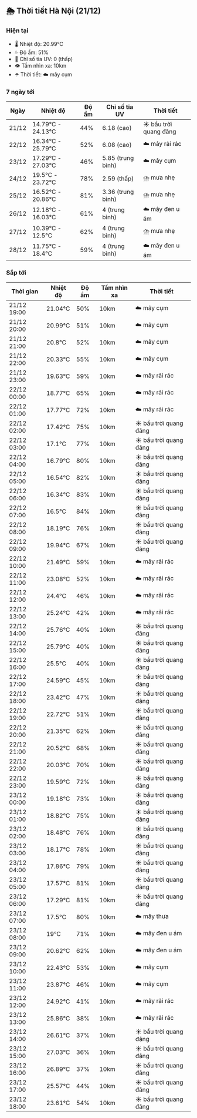 ## 🌦️ Thời tiết Hà Nội (21/12)

### Hiện tại

- 🌡️ Nhiệt độ: 20.99℃
- 💦 Độ ẩm: 51%
- 🌟 Chỉ số tia UV: 0 (thấp)
- 👁️ Tầm nhìn xa: 10km
- ☂️ Thời tiết: ☁️ mây cụm

### 7 ngày tới

| Ngày | Nhiệt độ | Độ ẩm | Chỉ số tia UV | Thời tiết |
| --- | --- | --- | --- | --- |
| 21/12 | 14.79℃ - 24.13℃ | 44% | 6.18 (cao) | ☀️ bầu trời quang đãng |
| 22/12 | 16.34℃ - 25.79℃ | 52% | 6.08 (cao) | ☁️ mây rải rác |
| 23/12 | 17.29℃ - 27.03℃ | 46% | 5.85 (trung bình) | ☁️ mây cụm |
| 24/12 | 19.5℃ - 23.72℃ | 78% | 2.59 (thấp) | ⛈️ mưa nhẹ |
| 25/12 | 16.52℃ - 20.86℃ | 81% | 3.36 (trung bình) | ⛈️ mưa nhẹ |
| 26/12 | 12.18℃ - 16.03℃ | 61% | 4 (trung bình) | ☁️ mây đen u ám |
| 27/12 | 10.39℃ - 12.5℃ | 62% | 4 (trung bình) | ⛈️ mưa nhẹ |
| 28/12 | 11.75℃ - 18.4℃ | 59% | 4 (trung bình) | ☁️ mây đen u ám |

### Sắp tới

| Thời gian | Nhiệt độ | Độ ẩm | Tầm nhìn xa | Thời tiết |
| --- | --- | --- | --- | --- |
| 21/12 19:00 | 21.04℃ | 50% | 10km | ☁️ mây cụm |
| 21/12 20:00 | 20.99℃ | 51% | 10km | ☁️ mây cụm |
| 21/12 21:00 | 20.8℃ | 52% | 10km | ☁️ mây cụm |
| 21/12 22:00 | 20.33℃ | 55% | 10km | ☁️ mây cụm |
| 21/12 23:00 | 19.63℃ | 59% | 10km | ☁️ mây rải rác |
| 22/12 00:00 | 18.77℃ | 65% | 10km | ☁️ mây rải rác |
| 22/12 01:00 | 17.77℃ | 72% | 10km | ☁️ mây rải rác |
| 22/12 02:00 | 17.42℃ | 75% | 10km | ☀️ bầu trời quang đãng |
| 22/12 03:00 | 17.1℃ | 77% | 10km | ☀️ bầu trời quang đãng |
| 22/12 04:00 | 16.79℃ | 80% | 10km | ☀️ bầu trời quang đãng |
| 22/12 05:00 | 16.54℃ | 82% | 10km | ☀️ bầu trời quang đãng |
| 22/12 06:00 | 16.34℃ | 83% | 10km | ☀️ bầu trời quang đãng |
| 22/12 07:00 | 16.5℃ | 84% | 10km | ☀️ bầu trời quang đãng |
| 22/12 08:00 | 18.19℃ | 76% | 10km | ☀️ bầu trời quang đãng |
| 22/12 09:00 | 19.94℃ | 67% | 10km | ☀️ bầu trời quang đãng |
| 22/12 10:00 | 21.49℃ | 59% | 10km | ☁️ mây rải rác |
| 22/12 11:00 | 23.08℃ | 52% | 10km | ☁️ mây rải rác |
| 22/12 12:00 | 24.4℃ | 46% | 10km | ☁️ mây rải rác |
| 22/12 13:00 | 25.24℃ | 42% | 10km | ☁️ mây rải rác |
| 22/12 14:00 | 25.76℃ | 40% | 10km | ☀️ bầu trời quang đãng |
| 22/12 15:00 | 25.79℃ | 40% | 10km | ☀️ bầu trời quang đãng |
| 22/12 16:00 | 25.5℃ | 40% | 10km | ☀️ bầu trời quang đãng |
| 22/12 17:00 | 24.59℃ | 45% | 10km | ☀️ bầu trời quang đãng |
| 22/12 18:00 | 23.42℃ | 47% | 10km | ☀️ bầu trời quang đãng |
| 22/12 19:00 | 22.72℃ | 51% | 10km | ☀️ bầu trời quang đãng |
| 22/12 20:00 | 21.35℃ | 62% | 10km | ☀️ bầu trời quang đãng |
| 22/12 21:00 | 20.52℃ | 68% | 10km | ☀️ bầu trời quang đãng |
| 22/12 22:00 | 20.03℃ | 70% | 10km | ☀️ bầu trời quang đãng |
| 22/12 23:00 | 19.59℃ | 72% | 10km | ☀️ bầu trời quang đãng |
| 23/12 00:00 | 19.18℃ | 73% | 10km | ☀️ bầu trời quang đãng |
| 23/12 01:00 | 18.82℃ | 75% | 10km | ☀️ bầu trời quang đãng |
| 23/12 02:00 | 18.48℃ | 76% | 10km | ☀️ bầu trời quang đãng |
| 23/12 03:00 | 18.17℃ | 78% | 10km | ☀️ bầu trời quang đãng |
| 23/12 04:00 | 17.86℃ | 79% | 10km | ☀️ bầu trời quang đãng |
| 23/12 05:00 | 17.57℃ | 81% | 10km | ☀️ bầu trời quang đãng |
| 23/12 06:00 | 17.29℃ | 81% | 10km | ☀️ bầu trời quang đãng |
| 23/12 07:00 | 17.5℃ | 80% | 10km | ☁️ mây thưa |
| 23/12 08:00 | 19℃ | 71% | 10km | ☁️ mây đen u ám |
| 23/12 09:00 | 20.62℃ | 62% | 10km | ☁️ mây đen u ám |
| 23/12 10:00 | 22.43℃ | 53% | 10km | ☁️ mây cụm |
| 23/12 11:00 | 23.87℃ | 46% | 10km | ☁️ mây cụm |
| 23/12 12:00 | 24.92℃ | 41% | 10km | ☁️ mây rải rác |
| 23/12 13:00 | 25.86℃ | 38% | 10km | ☁️ mây rải rác |
| 23/12 14:00 | 26.61℃ | 37% | 10km | ☀️ bầu trời quang đãng |
| 23/12 15:00 | 27.03℃ | 36% | 10km | ☀️ bầu trời quang đãng |
| 23/12 16:00 | 26.89℃ | 37% | 10km | ☀️ bầu trời quang đãng |
| 23/12 17:00 | 25.57℃ | 44% | 10km | ☀️ bầu trời quang đãng |
| 23/12 18:00 | 23.61℃ | 54% | 10km | ☀️ bầu trời quang đãng |
